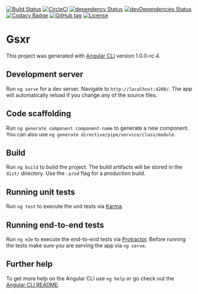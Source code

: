 [![Build Status][travis-image]][travis-url]
[![CircleCI][circleci-image]][circleci-url]
[![dependency Status][david-dep-image]][david-dep-url]
[![devDependencies Status][david-devdep-image]][david-devdep-url]
[![Codacy Badge][codacy-image]][codacy-url]
[![GitHub tag][github-tag-image]][github-tag-url]
[![License][license-image]][license-url]
<!-- todo  shields for docs and opbeat -->
# Gsxr

This project was generated with [Angular CLI](https://github.com/angular/angular-cli) version 1.0.0-rc.4.

## Development server

Run `ng serve` for a dev server. Navigate to `http://localhost:4200/`. The app will automatically reload if you change any of the source files.

## Code scaffolding

Run `ng generate component component-name` to generate a new component. You can also use `ng generate directive/pipe/service/class/module`.

## Build

Run `ng build` to build the project. The build artifacts will be stored in the `dist/` directory. Use the `-prod` flag for a production build.

## Running unit tests

Run `ng test` to execute the unit tests via [Karma](https://karma-runner.github.io).

## Running end-to-end tests

Run `ng e2e` to execute the end-to-end tests via [Protractor](http://www.protractortest.org/).
Before running the tests make sure you are serving the app via `ng serve`.

## Further help

To get more help on the Angular CLI use `ng help` or go check out the [Angular CLI README](https://github.com/angular/angular-cli/blob/master/README.md).


[travis-image]: https://travis-ci.org/cocopelli/gsxr.svg?branch=master
[travis-url]: https://travis-ci.org/cocopelli/gsxr

[circleci-image]: https://circleci.com/gh/cocopelli/gsxr.svg?style=shield&circle-token=:circle-token
[circleci-url]: https://www.codacy.com/app/cocopelli/gsxr/dashboard

[david-dep-image]: https://david-dm.org/cocopelli/gsxr/status.svg
[david-dep-url]: https://david-dm.org/cocopelli/gsxr#info=dependencies
[david-devdep-image]: https://david-dm.org/cocopelli/gsxr/dev-status.svg
[david-devdep-url]: https://david-dm.org/cocopelli/gsxr?type=dev

[codacy-image]: https://api.codacy.com/project/badge/Grade/e0f5bd577d3a4fe39ea890935e83fa45
[codacy-url]: https://www.codacy.com/app/cocopelli/gsxr?utm_source=github.com&amp;utm_medium=referral&amp;utm_content=cocopelli/gsxr&amp;utm_campaign=Badge_Grade

[github-tag-image]: https://img.shields.io/github/tag/cocopelli/gsxr.svg
[github-tag-url]: https://github.com/cocopelli/gsxr

[license-image]: https://img.shields.io/github/license/cocopelli/gsxr.svg
[license-url]: https://github.com/cocopelli/gsxr/blob/master/LICENSE
